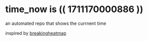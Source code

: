 # time_now is (( 1711170000886 ))

an automated repo that shows the currnent time

inspired by [breakingheatmap](https://github.com/breakingheatmap/breakingheatmap)